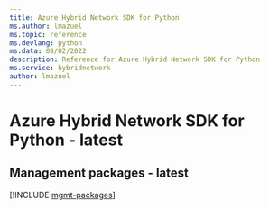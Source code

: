 ```yaml
---
title: Azure Hybrid Network SDK for Python
ms.author: lmazuel
ms.topic: reference
ms.devlang: python
ms.data: 08/02/2022
description: Reference for Azure Hybrid Network SDK for Python
ms.service: hybridnetwork
author: lmazuel
---
```

# Azure Hybrid Network SDK for Python - latest

## Management packages - latest
[!INCLUDE [mgmt-packages](hybrid-network-mgmt-index.md)]